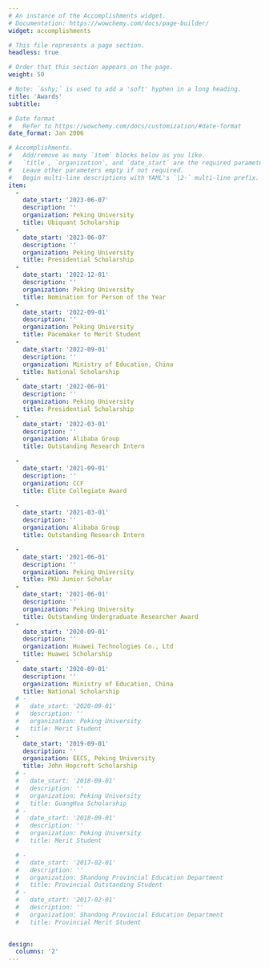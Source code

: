 ```yaml
---
# An instance of the Accomplishments widget.
# Documentation: https://wowchemy.com/docs/page-builder/
widget: accomplishments

# This file represents a page section.
headless: true

# Order that this section appears on the page.
weight: 50

# Note: `&shy;` is used to add a 'soft' hyphen in a long heading.
title: 'Awards'
subtitle:

# Date format
#   Refer to https://wowchemy.com/docs/customization/#date-format
date_format: Jan 2006

# Accomplishments.
#   Add/remove as many `item` blocks below as you like.
#   `title`, `organization`, and `date_start` are the required parameters.
#   Leave other parameters empty if not required.
#   Begin multi-line descriptions with YAML's `|2-` multi-line prefix.
item:
  - 
    date_start: '2023-06-07'
    description: ''
    organization: Peking University
    title: Ubiquant Scholarship
  - 
    date_start: '2023-06-07'
    description: ''
    organization: Peking University
    title: Presidential Scholarship
  - 
    date_start: '2022-12-01'
    description: ''
    organization: Peking University
    title: Nomination for Person of the Year
  - 
    date_start: '2022-09-01'
    description: ''
    organization: Peking University
    title: Pacemaker to Merit Student
  - 
    date_start: '2022-09-01'
    description: ''
    organization: Ministry of Education, China
    title: National Scholarship
  - 
    date_start: '2022-06-01'
    description: ''
    organization: Peking University
    title: Presidential Scholarship
  - 
    date_start: '2022-03-01'
    description: ''
    organization: Alibaba Group
    title: Outstanding Research Intern

  - 
    date_start: '2021-09-01'
    description: ''
    organization: CCF
    title: Elite Collegiate Award

  - 
    date_start: '2021-03-01'
    description: ''
    organization: Alibaba Group
    title: Outstanding Research Intern

  - 
    date_start: '2021-06-01'
    description: ''
    organization: Peking University
    title: PKU Junior Scholar
  - 
    date_start: '2021-06-01'
    description: ''
    organization: Peking University
    title: Outstanding Undergraduate Researcher Award
  - 
    date_start: '2020-09-01'
    description: ''
    organization: Huawei Technologies Co., Ltd
    title: Huawei Scholarship
  - 
    date_start: '2020-09-01'
    description: ''
    organization: Ministry of Education, China
    title: National Scholarship
  # - 
  #   date_start: '2020-09-01'
  #   description: ''
  #   organization: Peking University
  #   title: Merit Student
  - 
    date_start: '2019-09-01'
    description: ''
    organization: EECS, Peking University
    title: John Hopcroft Scholarship
  # - 
  #   date_start: '2018-09-01'
  #   description: ''
  #   organization: Peking University
  #   title: GuangHua Scholarship
  # - 
  #   date_start: '2018-09-01'
  #   description: ''
  #   organization: Peking University
  #   title: Merit Student

  # - 
  #   date_start: '2017-02-01'
  #   description: ''
  #   organization: Shandong Provincial Education Department
  #   title: Provincial Outstanding Student
  # - 
  #   date_start: '2017-02-01'
  #   description: ''
  #   organization: Shandong Provincial Education Department
  #   title: Provincial Merit Student
  

design:
  columns: '2'
---
```

